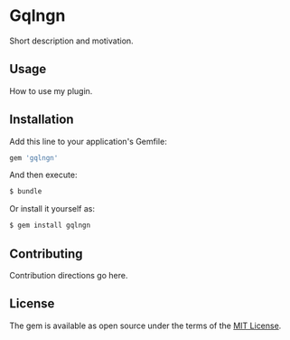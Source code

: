 # Gqlngn
Short description and motivation.

## Usage
How to use my plugin.

## Installation
Add this line to your application's Gemfile:

```ruby
gem 'gqlngn'
```

And then execute:
```bash
$ bundle
```

Or install it yourself as:
```bash
$ gem install gqlngn
```

## Contributing
Contribution directions go here.

## License
The gem is available as open source under the terms of the [MIT License](https://opensource.org/licenses/MIT).
